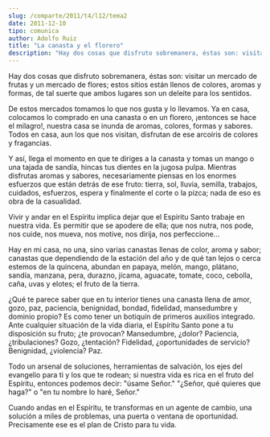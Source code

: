 ```yaml
---
slug: /comparte/2011/t4/l12/tema2
date: 2011-12-10
tipo: comunica
author: Adolfo Ruiz
title: "La canasta y el florero"
description: "Hay dos cosas que disfruto sobremanera, éstas son: visitar un mercado de frutas  y un mercado de flores; estos sitios están llenos de colores, aromas y formas,  de tal suerte que ambos lugares son un deleite para los sentidos. De estos  mercados tomamos lo que nos gusta y lo l..."
---
```


Hay dos cosas que disfruto sobremanera, éstas son: visitar un mercado de frutas y un mercado de flores; estos sitios están llenos de colores, aromas y formas, de tal suerte que ambos lugares son un deleite para los sentidos.

De estos mercados tomamos lo que nos gusta y lo llevamos. Ya en casa, colocamos lo comprado en una canasta o en un florero, ¡entonces se hace el milagro!, nuestra casa se inunda de aromas, colores, formas y sabores. Todos en casa, aun los que nos visitan, disfrutan de ese arcoíris de colores y fragancias.

Y así, llega el momento en que te diriges a la canasta y tomas un mango o una tajada de sandía, hincas tus dientes en la jugosa pulpa. Mientras disfrutas aromas y sabores, necesariamente piensas en los enormes esfuerzos que están detrás de ese fruto: tierra, sol, lluvia, semilla, trabajos, cuidados, esfuerzos, espera y finalmente el corte o la pizca; nada de eso es obra de la casualidad.

Vivir y andar en el Espíritu implica dejar que el Espíritu Santo trabaje en nuestra vida. Es permitir que se apodere de ella; que nos nutra, nos pode, nos cuide, nos mueva, nos motive, nos dirija, nos perfeccione...

Hay en mi casa, no una, sino varias canastas llenas de color, aroma y sabor; canastas que dependiendo de la estación del año y de qué tan lejos o cerca estemos de la quincena, abundan en papaya, melón, mango, plátano, sandía, manzana, pera, durazno, jícama, aguacate, tomate, coco, cebolla, caña, uvas y elotes; el fruto de la tierra.

¿Qué te parece saber que en tu interior tienes una canasta llena de amor, gozo, paz, paciencia, benignidad, bondad, fidelidad, mansedumbre y dominio propio? Es como tener un botiquín de primeros auxilios integrado. Ante cualquier situación de la vida diaria, el Espíritu Santo pone a tu disposición su fruto; ¿te provocan? Mansedumbre, ¿dolor? Paciencia, ¿tribulaciones? Gozo, ¿tentación? Fidelidad, ¿oportunidades de servicio? Benignidad, ¿violencia? Paz.

Todo un arsenal de soluciones, herramientas de salvación, los ejes del evangelio para ti y los que te rodean; si nuestra vida es rica en el fruto del Espíritu, entonces podemos decir: "úsame Señor." "¿Señor, qué quieres que haga?" o "en tu nombre lo haré, Señor."

Cuando andas en el Espíritu, te transformas en un agente de cambio, una solución a miles de problemas, una puerta o ventana de oportunidad. Precisamente ese es el plan de Cristo para tu vida.
